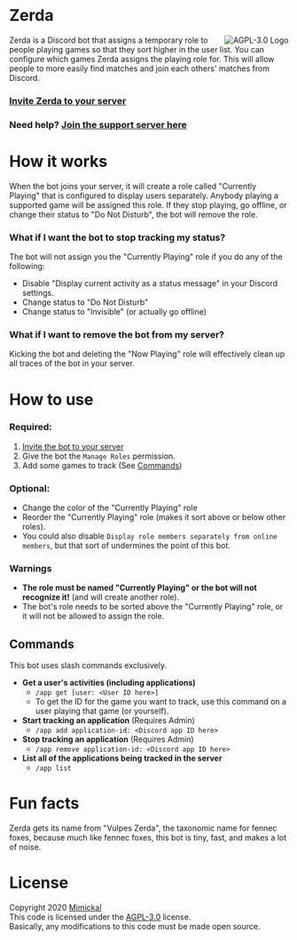 # Zerda

<a href="LICENSE.md"><img align="right" alt="AGPL-3.0 Logo"
src="https://www.gnu.org/graphics/agplv3-155x51.png">
</a>

Zerda is a Discord bot that assigns a temporary role to people playing
games so that they sort higher in the user list. You can configure which games
Zerda assigns the playing role for. This will allow people to more easily find
matches and join each others' matches from Discord.


### [Invite Zerda to your server](https://discord.com/api/oauth2/authorize?client_id=884160015542419457&permissions=268437504&scope=bot%20applications.commands)

### Need help? [Join the support server here](https://discord.gg/7UBT8SK)

# How it works

When the bot joins your server, it will create a role called "Currently
Playing" that is configured to display users separately. Anybody playing a
supported game will be assigned this role. If they stop playing, go offline, or
change their status to "Do Not Disturb", the bot will remove the role.

### What if I want the bot to stop tracking my status?

The bot will not assign you the "Currently Playing" role if you do any of the
following:

- Disable "Display current activity as a status message" in your Discord settings.
- Change status to "Do Not Disturb"
- Change status to "Invisible" (or actually go offline)

### What if I want to remove the bot from my server?

Kicking the bot and deleting the "Now Playing" role will effectively clean up
all traces of the bot in your server.

# How to use

### Required:

1. [Invite the bot to your server](https://discord.com/api/oauth2/authorize?client_id=884160015542419457&permissions=268437504&scope=bot%20applications.commands)
1. Give the bot the `Manage Roles` permission.
1. Add some games to track (See [Commands](#commands))

### Optional:

- Change the color of the "Currently Playing" role
- Reorder the "Currently Playing" role (makes it sort above or below other
  roles).
- You could also disable `Display role members separately from online members`,
  but that sort of undermines the point of this bot.

### Warnings

- **The role must be named "Currently Playing" or the bot will not recognize it!**
(and will create another role).
- The bot's role needs to be sorted above the "Currently Playing" role, or it
will not be allowed to assign the role.

## Commands

This bot uses slash commands exclusively.

- **Get a user's activities (including applications)**
  - `/app get [user: <User ID here>]`
  - To get the ID for the game you want to track, use this command on a user
    playing that game (or yourself).
- **Start tracking an application** (Requires Admin)
  - `/app add application-id: <Discord app ID here>`
- **Stop tracking an application** (Requires Admin)
  - `/app remove application-id: <Discord app ID here>`
- **List all of the applications being tracked in the server**
  - `/app list`

# Fun facts

Zerda gets its name from "Vulpes Zerda", the taxonomic name for fennec foxes,
because much like fennec foxes, this bot is tiny, fast, and makes a lot of noise.

# License

Copyright 2020 [Mimickal](https://github.com/Mimickal)<br/>
This code is licensed under the
[AGPL-3.0](https://www.gnu.org/licenses/agpl-3.0-standalone.html) license.<br/>
Basically, any modifications to this code must be made open source.
